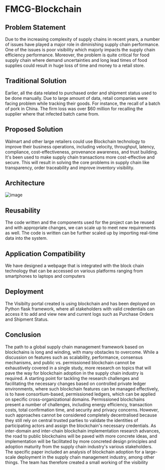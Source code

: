 # FMCG-Blockchain

## Problem Statement
Due to the increasing complexity of supply chains in recent years, a number of issues have played a major role in diminishing supply chain performance. One of the issues is poor visibility which majorly impacts the supply chain efficiency performance. Moreover, the problem is quite critical for food supply chain where demand uncertainties and long lead times of food supplies could result in huge loss of time and money to a retail store.

## Traditional Solution
Earlier, all the data related to purchased order and shipment status used to be done manually. Due to large amount of data, retail companies were facing problem while tracking their goods. For instance, the recall of a batch of pork in China. The firm loss was over $60 million for recalling the supplier where that infected batch came from.

## Proposed Solution
Walmart and other large retailers could use Blockchain technology to improve their business operations, including velocity, throughput, latency, compliance, cost-effectiveness, provenance awareness, and trust building. It's been used to make supply chain transactions more cost-effective and secure. This will result in solving the core problems in supply chain like transparency, order traceability and improve inventory visibility.

## Architecture
![image](https://user-images.githubusercontent.com/73078264/150348177-b99d56e0-6d14-47b4-a399-f91f87764c60.png)

## Reusability
The code written and the components used for the project can be reused and with appropriate changes, we can scale up to meet new requirements as well. The code is written can be further scaled up by importing real-time data into the system.

## Application Compatibility
We have designed a webpage that is integrated with the block chain technology that can be accessed on various platforms ranging from smartphones to laptops and computers

## Deployment
The Visibilty portal created is using blockchain and has been deployed on Python flask framework, where all stakeholders with valid credentials can access it to add and view new and current logs such as Purchase Orders and Shipment Status.

## Conclusion
The path to a global supply chain management framework based on blockchains is long and winding, with many obstacles to overcome. While a discussion on features such as scalability, performance, consensus mechanisms, and public vs. permissioned blockchain cannot be exhaustively covered in a single study, more research on topics that will pave the way for blockchain adoption in the supply chain industry is required. A starting point for tackling the research challenges and facilitating the necessary changes based on controlled private ledger environments, where such blockchain features can be managed effectively, is to have consortium-based, permissioned ledgers, which can be applied on specific cross-organizational domains. Permissioned blockchains present a number of challenges, including energy efficiency, transaction costs, total confirmation time, and security and privacy concerns. However, such approaches cannot be considered completely decentralised because they still rely on central trusted parties to validate the identities of participating actors and assign the blockchain's necessary credentials. As inter-domain and inter-chain blockchain implementation research advances, the road to public blockchains will be paved with more concrete ideas, and implementation will be facilitated by more concreted design principles and adoption maturity from the supply chain industry's various stakeholders.
The specific paper included an analysis of blockchain adoption for a large-scale deployment in the supply chain management industry, among other things. The team has therefore created a small working of the visibility
